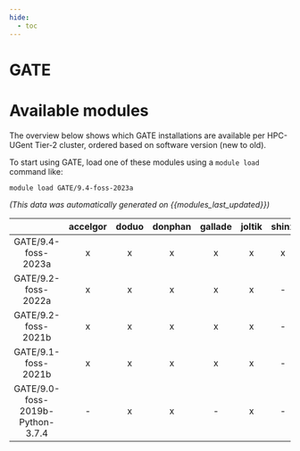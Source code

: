 ```yaml
---
hide:
  - toc
---
```


GATE
====

# Available modules


The overview below shows which GATE installations are available per HPC-UGent Tier-2 cluster, ordered based on software version (new to old).

To start using GATE, load one of these modules using a `module load` command like:

```shell
module load GATE/9.4-foss-2023a
```

*(This data was automatically generated on {{modules_last_updated}})*  

| |accelgor|doduo|donphan|gallade|joltik|shinx|skitty|
| :---: | :---: | :---: | :---: | :---: | :---: | :---: | :---: |
|GATE/9.4-foss-2023a|x|x|x|x|x|x|x|
|GATE/9.2-foss-2022a|x|x|x|x|x|-|-|
|GATE/9.2-foss-2021b|x|x|x|x|x|-|-|
|GATE/9.1-foss-2021b|x|x|x|x|x|-|-|
|GATE/9.0-foss-2019b-Python-3.7.4|-|x|x|-|x|-|-|
